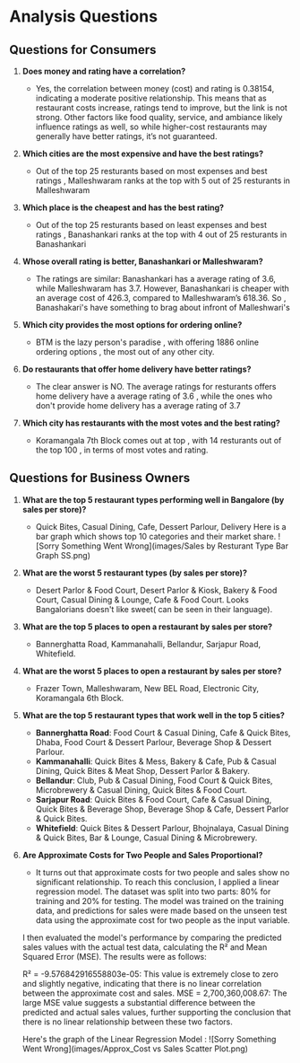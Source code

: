 # Analysis Questions

## Questions for Consumers

1. **Does money and rating have a correlation?**
   - Yes, the correlation between money (cost) and rating is 0.38154, indicating a moderate positive relationship. This means that as restaurant costs increase, ratings tend to improve, but the link is not strong. Other factors like food quality, service, and ambiance likely influence ratings as well, so while higher-cost restaurants may generally have better ratings, it’s not guaranteed.
   
2. **Which cities are the most expensive and have the best ratings?**
   - Out of the top 25 resturants based on most expenses and best ratings , Malleshwaram ranks at the top with 5 out of 25 resturants in Malleshwaram

3. **Which place is the cheapest and has the best rating?**
   - Out of the top 25 resturants based on least expenses and best ratings , Banashankari ranks at the top with 4 out of 25 resturants in Banashankari 

4. **Whose overall rating is better, Banashankari or Malleshwaram?**
   - The ratings are similar: Banashankari has a average rating of 3.6, while Malleshwaram has 3.7. However, Banashankari is cheaper with an average cost of 426.3, compared to Malleshwaram’s 618.36.
   So , Banashakari's have something to brag about infront of Malleshwari's

5. **Which city provides the most options for ordering online?**
   - BTM is the lazy person's paradise , with offering 1886 online ordering options , the most out of any other city.

6. **Do restaurants that offer home delivery have better ratings?**
   - The clear answer is NO. The average ratings for resturants offers home delivery have a average rating of 3.6 , while the ones who don't provide home delivery has a average rating of 3.7

7. **Which city has restaurants with the most votes and the best rating?**
   - Koramangala 7th Block comes out at top , with 14 resturants out of the top 100 , in terms of most votes and rating.

## Questions for Business Owners

1. **What are the top 5 restaurant types performing well in Bangalore (by sales per store)?**
   - Quick Bites, Casual Dining, Cafe, Dessert Parlour, Delivery
     Here is a bar graph which shows top 10 categories and their market share.
     ![Sorry Something Went Wrong](images/Sales by Resturant Type Bar Graph SS.png)

2. **What are the worst 5 restaurant types (by sales per store)?**
   - Desert Parlor & Food Court, Desert Parlor & Kiosk, Bakery & Food Court, Casual Dining & Lounge, Cafe & Food Court. Looks Bangalorians doesn't like sweet( can be seen in their language).

3. **What are the top 5 places to open a restaurant by sales per store?**
   - Bannerghatta Road, Kammanahalli, Bellandur, Sarjapur Road, Whitefield.

4. **What are the worst 5 places to open a restaurant by sales per store?**
   - Frazer Town, Malleshwaram, New BEL Road, Electronic City, Koramangala 6th Block. 

5. **What are the top 5 restaurant types that work well in the top 5 cities?**
   - **Bannerghatta Road**: Food Court & Casual Dining, Cafe & Quick Bites, Dhaba, Food Court & Dessert Parlour, Beverage Shop & Dessert Parlour.
   - **Kammanahalli**: Quick Bites & Mess, Bakery & Cafe, Pub & Casual Dining, Quick Bites & Meat Shop, Dessert Parlor & Bakery.
   - **Bellandur**: Club, Pub & Casual Dining, Food Court & Quick Bites, Microbrewery & Casual Dining, Quick Bites & Food Court.
   - **Sarjapur Road**: Quick Bites & Food Court, Cafe & Casual Dining, Quick Bites & Beverage Shop, Beverage Shop & Cafe, Dessert Parlor & Quick Bites.
   - **Whitefield**: Quick Bites & Dessert Parlour, Bhojnalaya, Casual Dining & Quick Bites, Bar & Lounge, Casual Dining & Microbrewery.


5. **Are Approximate Costs for Two People and Sales Proportional?**   
   - It turns out that approximate costs for two people and sales show no significant relationship. To reach this conclusion, I applied a linear regression model. The dataset was split into two parts: 80% for training and 20% for testing. The model was trained on the training data, and predictions for sales were made based on the unseen test data using the approximate cost for two people as the input variable.

   I then evaluated the model's performance by comparing the predicted sales values with the actual test data, calculating the R² and Mean Squared Error (MSE). The results were as follows:

   R² = -9.576842916558803e-05: This value is extremely close to zero and slightly negative, indicating that there is no linear correlation between the approximate cost and sales.
   MSE = 2,700,360,008.67: The large MSE value suggests a substantial difference between the predicted and actual sales values, further supporting the conclusion that there is no linear relationship between these two factors.

   Here's the graph of the Linear Regression Model : 
   ![Sorry Something Went Wrong](images/Approx_Cost vs Sales Scatter Plot.png)